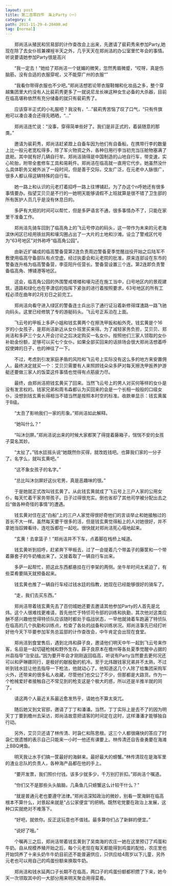 ```yaml
---
layout: post
title: 第二百零四节　海上Party（一）
category: 4
path: 2011-11-29-4-20400.md
tag: [normal]
---
```


　　郑尚洁从殖民和贸易部的计作查改会上出来，先邀请了裴莉秀来参加Party,她现在除了去女仆班兼裸裎半天之外，几乎天天在郑尚洁的办公室里忙年会的事情。听说要请她参加Party很是高兴

　　“我一定去！”她给了郑尚洁一个妩媚的微笑，忽然秀眉微蹙，“哎呀，真是伤脑筋，没有合适的衣服穿呢，又不能穿广州的衣服“”

　　“我看你带得衣服也不少吧。”郑尚洁想若论带衣服鞋帽和化妆品之多，整个穿越集团里大约没有人比裴莉秀更多了一就说尼龙长袜这种女生必备的大杀器，目前在临高堪称依然有充分储备的就只有裴莉秀了。

　　应该穿半正式的小礼服吧？我没有，“…”裴莉秀苦恼了叹了口气，“只有件旗袍可以凑合凑合还得先晒晒，“…”

　　郑尚洁连忙说：“没事，穿得简单些好了。我们是非正式的，着装随意的那类。”

　　邀请为裴莉秀，郑尚洁赶紧蹬上自备车因为他们有自备船，在携带行李的数量上比一般元老宽松得多，除了军火物资之外，各种日用行李当初充当压舱物塞满了底舱。其中就有好几辆自行牟。郑尚洁骑得是中国制造的山地自行车，带变速，实心轮胎，附带全套修车工具和易耗件。郑尚洁在临高就一直用它代步。她虽然没什么具体职务又被外派了一段时间，但是善于交际，交友广泛，在元老中人脉很广，很多人都认得这辆特殊的自行车。

　　她一路上和认识的元老打着招呼一路上往博铺赶。为了办这个n呼她还有很多事情要办。指望艾贝贝是不行的一她明天能够请假不上班就算是很不错了卫生部的所有医护人员几乎是没有休息日的。

　　多萨有大把的时间可以帮忙，但是多萨语言不通，很多事情办不了，只能在家里干准备工作。

　　郑尚洁先骑车回到了临高角上的飞云号停泊的码头，这一带作为未来的元老海滨休闲区已经用铁丝网和壕沟圈占出了一大片的土地和沙滩。设立了警戒区代号为“63号地区”对外称呼“临高角公园”。

　　由新近扩编成的临高警备营第2连负责周边警备夏季觉醒战役开始之后陆军不敷使用临高守备部队有点空虚。经过执委会和元老院的批准，原来连部设在东市的警备连升格为临高警备营，李亚阳升任营长。警备营设置三个连。第2连即负责警备临高角、博铺港等地区。

　　这会，临高角公园的外围警戒塔楼和壕沟还在施工当中，臼号地区内的景观建筑，道路和绿化也在李潇侣的指挥下紧张的进行着按照要求，63号地区的所有工程必须在曲年的2月刃日之前完工。

　　郑尚洁向看守进入绿区的警备连士兵出示了通行证沿着新修得煤渣路一路飞驰向码头。这里已经修筑了专的游艇码头。飞云号正系泊在上面。

　　飞云号的甲板上多萨小姐和钱玄黄两个在擦洗甲扳和船外壳。钱玄黄是个16岁的小女孩子，是郑尚洁新近从女仆班里买来得。为了减轻家务负担，艾贝贝、郑尚洁和多萨三个女人开会讨论之后决定购买一名女仆。按照他们三家人领取的女仆补助金份额，足够可以买七个女仆。如果全部买回来的话排场会很大郑尚洁想着呼奴使婢的日子，也的神往了一下。

　　不过，考虑到引发家庭矛盾的风险和飞云号上实际没有这么多的地方来安置佣人，最终决定就买一个：艾贝贝需要有人来照顾钱朵朵多萨对每天擦洗甲扳养护游艇还要做三家人的饭菜这件事情也觉得有点筋疲力尽。

　　最终，由郑尚洁把钱玄黄买了回来。当然飞云号上的男人对买何等样的女仆是没有发言权的。钱家兄弟和周韦森都认为买回来的会是一个长相一般般的口级女仆。没想到钱玄黄长得相当不错当然是按照本时空的标准。收款单显示：钱玄黄属于B级。

　　“太丑了影响我们一家的形象。”郑尚洁如此解释。

　　“她叫什么？”

　　“叫沐剑屏。”郑尚洁说出来的时候大家都笑了得提着藤箱子，惴惴不安的女孩子莫名其妙。

　　“太扯了。”钱水廷摇头说“她既然你买得，就改姓钱吧。也算我们家的一分子了。名字么，就叫玄黄吧。”

　　“这不象女孩子的名字。”

　　“总比叫沐剑屏好这伙宅男，真是恶趣味的很。”

　　于是她就正式改叫钱玄黄了。从此钱玄黄就成了飞云号上三户人家的公用女仆，每天忙着干家务带孩子。日子过得很充实。倒也省却了其他司学被分配出去之后“做各种奇怪的事情”的遭遇。

　　钱玄黄对住在这“白船”上的三户人家觉得很好奇他们的言谈举止和她接触过的首长不大一样。虽然每天要干很多的活，但是钱玄黄觉得船上的人对她很好，并不拿她当奴婢看待，连吃饭都在一起吃。很快就对郑尚洁死心塌地起来。

　　“玄黄！去拿篮子！”郑尚洁并不下车，点着脚在栈桥上喊道。

　　钱玄黄听到招呼，赶紧奔下甲板去，过了一会提着几个带盖子的藤筐和一个带着藤套子的牛奶桶出来了。又接着取了一辆自行车出来。

　　多萨一起帮忙，把这此东西都悬挂在行李架的两侧。坐牛牟时间太紧迫了，有些菜肴要隔天就预备起来。

　　钱玄黄也推了一辆自行车经过钱水廷的指教，她现在已经能够很好的骑车了。

　　“走，我们去买东西。”

　　郑尚洁带着钱玄黄先去了百仞城她还要去邀请其他参加Party的人首先是北炜。这个人很难找更难请，首先他忙于特侦司令部的训练和执勤，其次他对这类应酬不感兴趣他觉得特侦队应该随时都处于临战状态，一早他就骑着车跑遍了特侦队在临高的几个执勤和训练点，检查了各处的战备和训练状况。郑尚洁事先已经打听好他今天下毕要参加军务总监部的计作查改会，中午肯定会出现在食堂。

　　郑尚洁到食堂售后，遇到北炜和薛子良，邀请他们明天中午一起到飞云号来作客，名目是一起切磋枪械和野外生存。薛子良原本在檐州等各处夏季觉醒中占据的州县指导“治安战。”因为要开年会才刚刚返回临高，听说有Party当然要去更何况还可以和萨琳娜同行，是极好的献殷勤的机冷。至于北炜跟钱家兄弟并不太熟，不过听到钱水廷让他去指导一下枪法，他就动心了。他知道这几个人除了给集团采购军火外，还带来的很多私人收藏，尽管他们也交公了不少，但那都是大路货。作为一个枪械爱好者接触自己不常见到的枪支这是个极大的惑，所以还是半推半就的同了。

　　请这两个人最近关系最近愈发热乎，请她也不算太突兀。

　　随后她又到文官部，邀请了丁丁和潘潘。当然，丁丁实际上是去不了的因为明天丁丁要到檐州去采访，郑尚洁故意把请客的时间定在这时，这样潘潘才能够独自行动。

　　另外，艾贝贝还请了林传清、时袅仁和陈思根。这三个人都很痛快的答应了时袅仁很遗憾的表示自己只能来一小时一他还有课要上。林传清还自告奋勇要在海滩上BBQ烤鱼。

　　明天我让水手们搞一筐最好的海鲜来。最好最大的螃蟹。”林传清现在是海军里的渣业总队的负责人，各种海产品都在他的手上。

　　“要开发票，我们照价付钱。该多少就多少，千万别打折扣。”郑尚洁个嘱道。

　　“你们又不是那些头头脑脑，几条鱼几只螃蟹这么计较干什么？”

　　“就是普通元老也要遵守法律。”郑尚洁深知政治的微妙，别看一筐海鲜在临高根本不算什么，对景起来就是“占公家便宜”的把柄。既然宅党要在政治上发展，这种口实就绝对不难落下。

　　“好吧，就依你。反正这玩意也不值钱。最多算你们占了新鲜的便宜。”

　　“说好了哦。”

　　个嘱再三之后，郑尚洁带着钱玄黄到了吴南海的农庄一她在这里预订了鸡蛋和牛奶。自从规模养殖开始之后，每个元老现在每天都能得到鸡蛋的配给，农庄里也开始饲养了十来头奶牛牛奶目前还不能普遍供应，只供应给4周岁以下儿童，另外元老也可以用自己的鸡蛋份额来换取牛奶。

　　郑尚洁和钱水延两口子长期不在临高，两口子的鸡蛋份额都积攒了下来，她今天一次领取其中的一大部分用来明天聚会用得菜肴。
